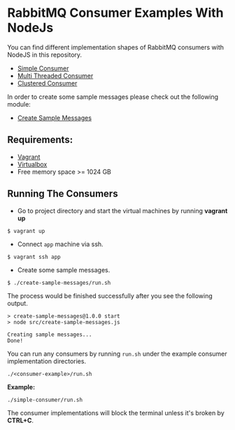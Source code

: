 # RabbitMQ Consumer Examples With NodeJs

You can find different implementation shapes of RabbitMQ consumers with NodeJS in this repository.

* [Simple Consumer](simple-consumer/README.md)
* [Multi Threaded Consumer](multi-threaded-consumer/README.md)
* [Clustered Consumer](clustered-consumer/README.md)

In order to create some sample messages please check out the following module:
* [Create Sample Messages](create-sample-messages/README.md)

## Requirements:
* [Vagrant](https://www.vagrantup.com/downloads)
* [Virtualbox](https://www.virtualbox.org/wiki/Downloads)
* Free memory space >= 1024 GB

## Running The Consumers
* Go to project directory and start the virtual machines by running **vagrant up**

```shell
$ vagrant up
```

* Connect `app` machine via ssh.

```shell
$ vagrant ssh app
```

* Create some sample messages.

```shell
$ ./create-sample-messages/run.sh
```

The process would be finished successfully after you see the following output.

```shell
> create-sample-messages@1.0.0 start
> node src/create-sample-messages.js

Creating sample messages...
Done!
```

You can run any consumers by running `run.sh` under the example consumer implementation directories.

```shell
./<consumer-example>/run.sh
```

**Example:**

```shell
./simple-consumer/run.sh
```

The consumer implementations will block the terminal unless it's broken by **CTRL+C**.
